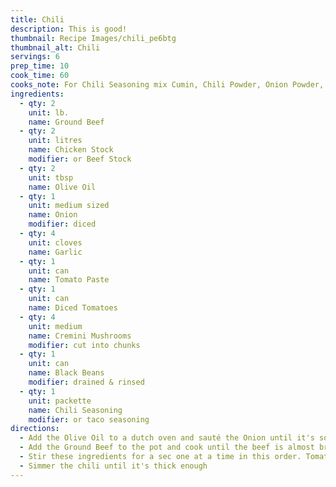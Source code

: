 ```yaml
---
title: Chili
description: This is good!
thumbnail: Recipe Images/chili_pe6btg
thumbnail_alt: Chili
servings: 6
prep_time: 10
cook_time: 60
cooks_note: For Chili Seasoning mix Cumin, Chili Powder, Onion Powder, Garlic Powder, Paprika, Oregano, and some Salt and Pepper
ingredients:
  - qty: 2
    unit: lb.
    name: Ground Beef
  - qty: 2
    unit: litres
    name: Chicken Stock
    modifier: or Beef Stock
  - qty: 2
    unit: tbsp
    name: Olive Oil
  - qty: 1
    unit: medium sized
    name: Onion
    modifier: diced
  - qty: 4
    unit: cloves
    name: Garlic
  - qty: 1
    unit: can
    name: Tomato Paste
  - qty: 1
    unit: can
    name: Diced Tomatoes
  - qty: 4
    unit: medium
    name: Cremini Mushrooms
    modifier: cut into chunks
  - qty: 1
    unit: can
    name: Black Beans
    modifier: drained & rinsed
  - qty: 1
    unit: packette
    name: Chili Seasoning
    modifier: or taco seasoning
directions:
  - Add the Olive Oil to a dutch oven and sauté the Onion until it's soft then add the Garlic.
  - Add the Ground Beef to the pot and cook until the beef is almost browned. Then add the Chili Seasoning.
  - Stir these ingredients for a sec one at a time in this order. Tomato Paste, Cremini Mushrooms, Black Beans, Diced Tomatoes (with their juice), Chicken Stock.
  - Simmer the chili until it's thick enough
---
```

